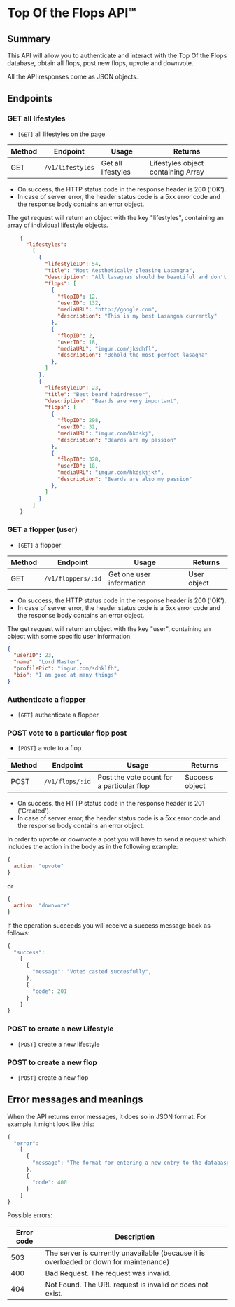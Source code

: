 # Top Of the Flops API™

## Summary

This API will allow you to authenticate and interact with the Top Of the Flops database, obtain all flops, post new flops, upvote and downvote.

All the API responses come as JSON objects.

## Endpoints

### GET all lifestyles

- `[GET]` all lifestyles on the page

| Method | Endpoint | Usage | Returns |
| ------ | -------- | ----- | ------- |
| GET    | `/v1/lifestyles` | Get all lifestyles | Lifestyles object containing Array |

* On success, the HTTP status code in the response header is 200 ('OK').  
* In case of server error, the header status code is a 5xx error code and the response body contains an error object.  

The get request will return an object with the key "lifestyles", containing an array of individual lifestyle objects.


```Json
    {
      "lifestyles":
        [
          {
            "lifestyleID": 54,
            "title": "Most Aesthetically pleasing Lasangna",
            "description": "All lasagnas should be beautiful and don't fall in on themselves",
            "flops": [
              {
                "flopID": 12,
                "userID": 132,
                "mediaURL": "http://google.com",
                "description": "This is my best Lasangna currently"
              },
              {
                "flopID": 2,
                "userID": 18,
                "mediaURL": "imgur.com/jksdhfl",
                "description": "Behold the most perfect lasagna"
              },
            ]
          },
          {
            "lifestyleID": 23,
            "title": "Best beard hairdresser",
            "description": "Beards are very important",
            "flops": [
              {
                "flopID": 298,
                "userID": 32,
                "mediaURL": "imgur.com/hkdskj",
                "description": "Beards are my passion"
              },
              {
                "flopID": 328,
                "userID": 18,
                "mediaURL": "imgur.com/hkdskjjkh",
                "description": "Beards are also my passion"
              },
            ]
          }
        ]
    }
```

### GET a flopper (user)

- `[GET]` a flopper

| Method | Endpoint | Usage | Returns |
| ------ | -------- | ----- | ------- |
| GET    | `/v1/floppers/:id` | Get one user information | User object |

* On success, the HTTP status code in the response header is 200 ('OK').  
* In case of server error, the header status code is a 5xx error code and the response body contains an error object.  

The get request will return an object with the key "user", containing an object with some specific user information.

```JSON
{
  "userID": 23,
  "name": "Lord Master",
  "profilePic": "imgur.com/sdhklfh",
  "bio": "I am good at many things"
}
```

### Authenticate a flopper

- `[GET]` authenticate a flopper

### POST vote to a particular flop post

- `[POST]` a vote to a flop

| Method | Endpoint | Usage | Returns |
| ------ | -------- | ----- | ------- |
| POST    | `/v1/flops/:id` | Post the vote count for a particular flop | Success object |

* On success, the HTTP status code in the response header is 201 ('Created').  
* In case of server error, the header status code is a 5xx error code and the response body contains an error object.  

In order to upvote or downvote a post you will have to send a request which includes the action in the body as in the following example:

```javascript
{
  action: "upvote"
}
```
or
```javascript
{
  action: "downvote"
}
```

If the operation succeeds you will receive a success message back as follows:

```js
{
  "success":
    [
      {
        "message": "Voted casted succesfully",
      },
      {
        "code": 201
      }
    ]
}
```


### POST to create a new Lifestyle

- `[POST]` create a new lifestyle

### POST to create a new flop

- `[POST]` create a new flop


<!-- - `[DELETE]` a flop by id -->


## Error messages and meanings

When the API returns error messages, it does so in JSON format. For example it might look like this:

```js
{
  "error":
    [
      {
        "message": "The format for entering a new entry to the database is not correct, please find the correct format on out documentation and try again",
      },
      {
        "code": 400
      }
    ]
}
```

Possible errors:

Error code | Description
-----------|----------------------------------------------
503        | The server is currently unavailable (because it is overloaded or down for maintenance)
400        | Bad Request. The request was invalid.
404        | Not Found. The URL request is invalid or does not exist.
